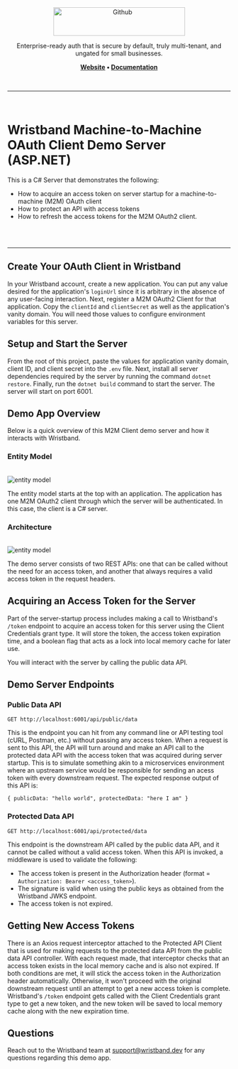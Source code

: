 <div align="center">
  <a href="https://wristband.dev">
    <picture>
      <img src="https://assets.wristband.dev/images/email_branding_logo_v1.png" alt="Github" width="297" height="64">
    </picture>
  </a>
  <p align="center">
    Enterprise-ready auth that is secure by default, truly multi-tenant, and ungated for small businesses.
  </p>
  <p align="center">
    <b>
      <a href="https://wristband.dev">Website</a> • 
      <a href="https://docs.wristband.dev/">Documentation</a>
    </b>
  </p>
</div>

<br/>

---

<br/>

# Wristband Machine-to-Machine OAuth Client Demo Server (ASP.NET)

This is a C# Server that demonstrates the following:
- How to acquire an access token on server startup for a machine-to-machine (M2M) OAuth client
- How to protect an API with access tokens
- How to refresh the access tokens for the M2M OAuth2 client.

<br/>
<br>
<hr />

## Create Your OAuth Client in Wristband

In your Wristband account, create a new application. You can put any value desired for the application's `loginUrl` since it is arbitrary in the absence of any user-facing interaction. Next, register a M2M OAuth2 Client for that application.  Copy the `clientId` and `clientSecret` as well as the application's vanity domain.  You will need those values to configure environment variables for this server.

## Setup and Start the Server

From the root of this project, paste the values for application vanity domain, client ID, and client secret into the `.env` file.  Next, install all server dependencies required by the server by running the command `dotnet restore`. Finally, run the `dotnet build` command to start the server.  The server will start on port 6001.

## Demo App Overview

Below is a quick overview of this M2M Client demo server and how it interacts with Wristband.

### Entity Model
<br>

<picture>
  <source media="(prefers-color-scheme: dark)" srcset="https://assets.wristband.dev/docs/m2m-client-expressjs-demo-app/m2m-client-expressjs-demo-app-entity-model-dark.png">
  <source media="(prefers-color-scheme: light)" srcset="https://assets.wristband.dev/docs/m2m-client-expressjs-demo-app/m2m-client-expressjs-demo-app-entity-model-light.png">
  <img alt="entity model" src="https://assets.wristband.dev/docs/m2m-client-expressjs-demo-app/m2m-client-expressjs-demo-app-entity-model-light.png">
</picture>

The entity model starts at the top with an application.  The application has one M2M OAuth2 client through which the server will be authenticated.  In this case, the client is a C# server.

### Architecture
<br>

<picture>
  <source media="(prefers-color-scheme: dark)" srcset="https://assets.wristband.dev/docs/m2m-client-expressjs-demo-app/m2m-client-expressjs-demo-app-architecture-dark.png">
  <source media="(prefers-color-scheme: light)" srcset="https://assets.wristband.dev/docs/m2m-client-expressjs-demo-app/m2m-client-expressjs-demo-app-architecture-light.png">
  <img alt="entity model" src="https://assets.wristband.dev/docs/m2m-client-expressjs-demo-app/m2m-client-expressjs-demo-app-architecture-light.png">
</picture>

The demo server consists of two REST APIs: one that can be called without the need for an access token, and another that always requires a valid access token in the request headers.

## Acquiring an Access Token for the Server

Part of the server-startup process includes making a call to Wristband's `/token` endpoint to acquire an access token for this server using the Client Credentials grant type.  It will store the token, the access token expiration time, and a boolean flag that acts as a lock into local memory cache for later use.

You will interact with the server by calling the public data API.

## Demo Server Endpoints

### Public Data API

`GET http://localhost:6001/api/public/data`

This is the endpoint you can hit from any command line or API testing tool (cURL, Postman, etc.) without passing any access token.  When a request is sent to this API, the API will turn around and make an API call to the protected data API with the access token that was acquired during server startup.  This is to simulate something akin to a microservices environment where an upstream service would be responsible for sending an acess token with every downstream request. The expected response output of this API is:

`{ publicData: "hello world", protectedData: "here I am" }`

### Protected Data API

`GET http://localhost:6001/api/protected/data`

This endpoint is the downstream API called by the public data API, and it cannot be called without a valid access token.  When this API is invoked, a middleware is used to validate the following:
- The access token is present in the Authorization header (format = `Authorization: Bearer <access_token>`).
- The signature is valid when using the public keys as obtained from the Wristband JWKS endpoint.
- The access token is not expired.

## Getting New Access Tokens

There is an Axios request interceptor attached to the Protected API Client that is used for making requests to the protected data API from the public data API controller.  With each request made, that interceptor checks that an access token exists in the local memory cache and is also not expired.  If both conditions are met, it will stick the access token in the Authorization header automatically.  Otherwise, it won't proceed with the original downstream request until an attempt to get a new access token is complete.  Wristband's `/token` endpoint gets called with the Client Credentials grant type to get a new token, and the new token will be saved to local memory cache along with the new expiration time.

## Questions

Reach out to the Wristband team at <support@wristband.dev> for any questions regarding this demo app.

<br/>

